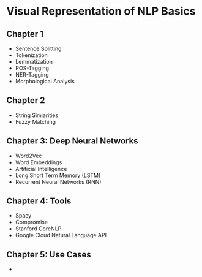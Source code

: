 # Visual Representation of NLP Basics

## Chapter 1

- Sentence Splitting
- Tokenization
- Lemmatization
- POS-Tagging
- NER-Tagging
- Morphological Analysis

## Chapter 2

- String Simiarities
- Fuzzy Matching

## Chapter 3: Deep Neural Networks

- Word2Vec
- Word Embeddings
- Artificial Intelligence
- Long Short Term Memory (LSTM)
- Recurrent Neural Networks (RNN)

## Chapter 4: Tools

- Spacy
- Compromise
- Stanford CoreNLP
- Google Cloud Natural Language API

## Chapter 5: Use Cases

-
